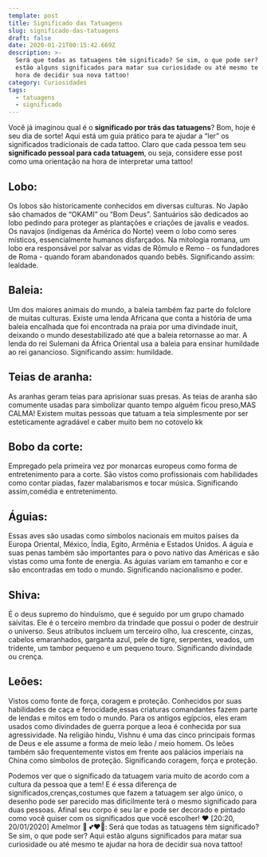 ```yaml
---
template: post
title: Significado das Tatuagens
slug: significado-das-tatuagens
draft: false
date: 2020-01-21T00:15:42.669Z
description: >-
  Será que todas as tatuagens têm significado? Se sim, o que pode ser? Aqui
  estão alguns significados para matar sua curiosidade ou até mesmo te ajudar na
  hora de decidir sua nova tattoo!
category: Curiosidades
tags:
  - tatuagens
  - significado
---
```

Você já imaginou qual é o **significado por trás das tatuagens**? Bom, hoje é seu dia de sorte! Aqui está um guia prático para te ajudar a “ler” os significados tradicionais de cada tattoo. Claro que cada pessoa tem seu **significado pessoal para cada tatuagem**, ou seja, considere esse post como uma orientação na hora de interpretar uma tattoo! 

## Lobo:  
Os lobos são historicamente conhecidos em diversas culturas. No Japão são chamados de “OKAMI” ou “Bom Deus”. Santuários são dedicados ao lobo pedindo para proteger as plantações e criações de javalis e veados. Os navajos (indígenas da América do Norte) veem o lobo como seres místicos, essencialmente humanos disfarçados. Na mitologia romana, um lobo era responsável por salvar as vidas de Rômulo e Remo - os fundadores de Roma - quando foram abandonados quando bebês. 
Significando assim: lealdade. 

## Baleia: 
Um dos maiores animais do mundo, a baleia também faz parte do folclore de muitas culturas. Existe uma lenda Africana que conta a história de uma baleia encalhada que foi encontrada na praia por uma divindade inuit, deixando o mundo desestabilizado até que a baleia retornasse ao mar. A lenda do rei Sulemani da África Oriental usa a baleia para ensinar humildade ao rei ganancioso. 
Significando assim: humildade.


## Teias de aranha: 
As aranhas geram teias para aprisionar suas presas. As teias de aranha são comumente usadas para simbolizar quanto tempo alguém ficou preso,MAS CALMA! Existem muitas pessoas que tatuam a teia simplesmente por ser esteticamente agradável e caber muito bem no cotovelo  kk

## Bobo da corte: 
Empregado pela primeira vez por monarcas europeus como forma de entretenimento para a corte. São vistos como profissionais com habilidades como contar piadas, fazer malabarismos e tocar música. Significando assim,comédia e entretenimento.


## Águias: 
Essas aves são usadas como símbolos nacionais em muitos países da Europa Oriental, México, Índia, Egito, Armênia e Estados Unidos. A águia e suas penas também são importantes para o povo nativo das Américas e são vistas como uma fonte de energia. As águias variam em tamanho e cor e são encontradas em todo o mundo. Significando nacionalismo e poder.


## Shiva: 
É o deus supremo do hinduísmo, que é seguido por um grupo chamado saivitas. Ele é o terceiro membro da trindade que possui o poder de destruir o universo. Seus atributos incluem um terceiro olho, lua crescente, cinzas, cabelos emaranhados, garganta azul, pele de tigre, serpentes, veados, um tridente, um tambor pequeno e um pequeno touro. Significando divindade ou crença. 


## Leões: 
Vistos como fonte de força, coragem e proteção. Conhecidos por suas habilidades de caça e ferocidade,essas criaturas comandantes fazem parte de lendas e mitos em todo o mundo. Para os antigos egípcios, eles eram usados ​​como divindades de guerra porque a leoa é conhecida por sua agressividade. Na religião hindu, Vishnu é uma das cinco principais formas de Deus e ele assume a forma de meio leão / meio homem. Os leões também são frequentemente vistos em frente aos palácios imperiais na China como símbolos de proteção. Significando coragem, força e proteção.

Podemos ver que o significado da tatuagem varia muito de acordo com a cultura da pessoa que a tem! E é essa diferença de significados,crenças,costumes que fazem a tatuagem ser algo único, o desenho pode ser parecido mas dificilmente terá o mesmo significado para duas pessoas.  Afinal seu corpo é seu lar e pode ser decorado e pintado como você quiser com os significados que você escolher! ❤
[20:20, 20/01/2020] Amelmor 🍯 💕❤🦋: Será que todas as tatuagens têm significado? Se sim, o que pode ser? Aqui estão alguns significados para matar sua curiosidade ou até mesmo te ajudar na hora de decidir sua nova tattoo!
